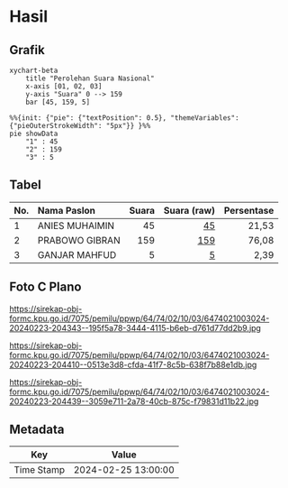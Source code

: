 # Hasil

## Grafik

```mermaid
xychart-beta
    title "Perolehan Suara Nasional"
    x-axis [01, 02, 03]
    y-axis "Suara" 0 --> 159
    bar [45, 159, 5]
```

```mermaid
%%{init: {"pie": {"textPosition": 0.5}, "themeVariables": {"pieOuterStrokeWidth": "5px"}} }%%
pie showData
    "1" : 45
    "2" : 159
    "3" : 5
```

## Tabel

| No. | Nama Paslon    | Suara | Suara (raw) | Persentase |
|:--- |:-------------- | -----:| -----------:| ----------:|
| 1   | ANIES MUHAIMIN | 45    | [45][p-1]   | 21,53      |
| 2   | PRABOWO GIBRAN | 159   | [159][p-2]  | 76,08      |
| 3   | GANJAR MAHFUD  | 5     | [5][p-3]    | 2,39       |


[p-1]: https://github.com/gigit-pemilu/pemilu-2024/blob/main/pilpres/hitung-suara/sub/64-kalimantan-timur/sub/74-kota-bontang/sub/02-bontang-selatan/sub/1003-berbas-pantai/sub/024-tps/sub/paslon-1.txt
[p-2]: https://github.com/gigit-pemilu/pemilu-2024/blob/main/pilpres/hitung-suara/sub/64-kalimantan-timur/sub/74-kota-bontang/sub/02-bontang-selatan/sub/1003-berbas-pantai/sub/024-tps/sub/paslon-2.txt
[p-3]: https://github.com/gigit-pemilu/pemilu-2024/blob/main/pilpres/hitung-suara/sub/64-kalimantan-timur/sub/74-kota-bontang/sub/02-bontang-selatan/sub/1003-berbas-pantai/sub/024-tps/sub/paslon-3.txt

## Foto C Plano

https://sirekap-obj-formc.kpu.go.id/7075/pemilu/ppwp/64/74/02/10/03/6474021003024-20240223-204343--195f5a78-3444-4115-b6eb-d761d77dd2b9.jpg

https://sirekap-obj-formc.kpu.go.id/7075/pemilu/ppwp/64/74/02/10/03/6474021003024-20240223-204410--0513e3d8-cfda-41f7-8c5b-638f7b88e1db.jpg

https://sirekap-obj-formc.kpu.go.id/7075/pemilu/ppwp/64/74/02/10/03/6474021003024-20240223-204439--3059e711-2a78-40cb-875c-f79831d11b22.jpg


## Metadata

| Key        | Value               |
| ---------- | ------------------- |
| Time Stamp | 2024-02-25 13:00:00 |




